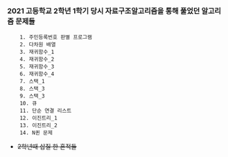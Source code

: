 ### 2021 고등학교 2학년 1학기 당시 자료구조알고리즘을 통해 풀었던 알고리즘 문제들

```
    1. 주민등록번호 판별 프로그램
    2. 다차원 배열
    3. 재귀함수_1
    4. 재귀함수_2
    5. 재귀함수_3
    6. 재귀함수_4
    7. 스택_1
    8. 스택_3
    9. 스택_3
    10. 큐
    11. 단순 연결 리스트
    12. 이진트리_1
    13. 이진트리_2
    14. N퀸 문제 
```

- ~~2학년때 삽질 한 흔적들~~